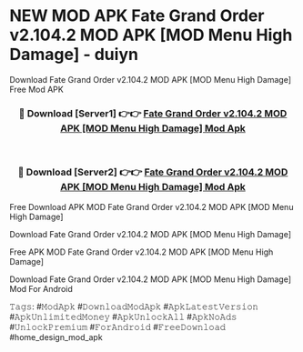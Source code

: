 # NEW MOD APK Fate Grand Order v2.104.2 MOD APK [MOD Menu High Damage] - duiyn
Download Fate Grand Order v2.104.2 MOD APK [MOD Menu High Damage] Free Mod APK

<div align="center">
<h3>🔴 Download [Server1] 👉👉 <a href="https://apk-comot.site?title=Fate_Grand_Order_v2.104.2_MOD_APK_[MOD_Menu_High_Damage]">Fate Grand Order v2.104.2 MOD APK [MOD Menu High Damage] Mod Apk</a></h3><br>

<h3>🔴 Download [Server2] 👉👉 <a href="https://apk-comot.site?title=Fate_Grand_Order_v2.104.2_MOD_APK_[MOD_Menu_High_Damage]">Fate Grand Order v2.104.2 MOD APK [MOD Menu High Damage] Mod Apk</a></h3>
</div>


Free Download APK MOD Fate Grand Order v2.104.2 MOD APK [MOD Menu High Damage]

Download Fate Grand Order v2.104.2 MOD APK [MOD Menu High Damage] 

Free APK MOD Fate Grand Order v2.104.2 MOD APK [MOD Menu High Damage] 

Download Fate Grand Order v2.104.2 MOD APK [MOD Menu High Damage] Mod For Android

𝚃𝚊𝚐𝚜: #𝙼𝚘𝚍𝙰𝚙𝚔 #𝙳𝚘𝚠𝚗𝚕𝚘𝚊𝚍𝙼𝚘𝚍𝙰𝚙𝚔 #𝙰𝚙𝚔𝙻𝚊𝚝𝚎𝚜𝚝𝚅𝚎𝚛𝚜𝚒𝚘𝚗 #𝙰𝚙𝚔𝚄𝚗𝚕𝚒𝚖𝚒𝚝𝚎𝚍𝙼𝚘𝚗𝚎𝚢 #𝙰𝚙𝚔𝚄𝚗𝚕𝚘𝚌𝚔𝙰𝚕𝚕 #𝙰𝚙𝚔𝙽𝚘𝙰𝚍𝚜 #𝚄𝚗𝚕𝚘𝚌𝚔𝙿𝚛𝚎𝚖𝚒𝚞𝚖 #𝙵𝚘𝚛𝙰𝚗𝚍𝚛𝚘𝚒𝚍 #𝙵𝚛𝚎𝚎𝙳𝚘𝚠𝚗𝚕𝚘𝚊𝚍 #home_design_mod_apk